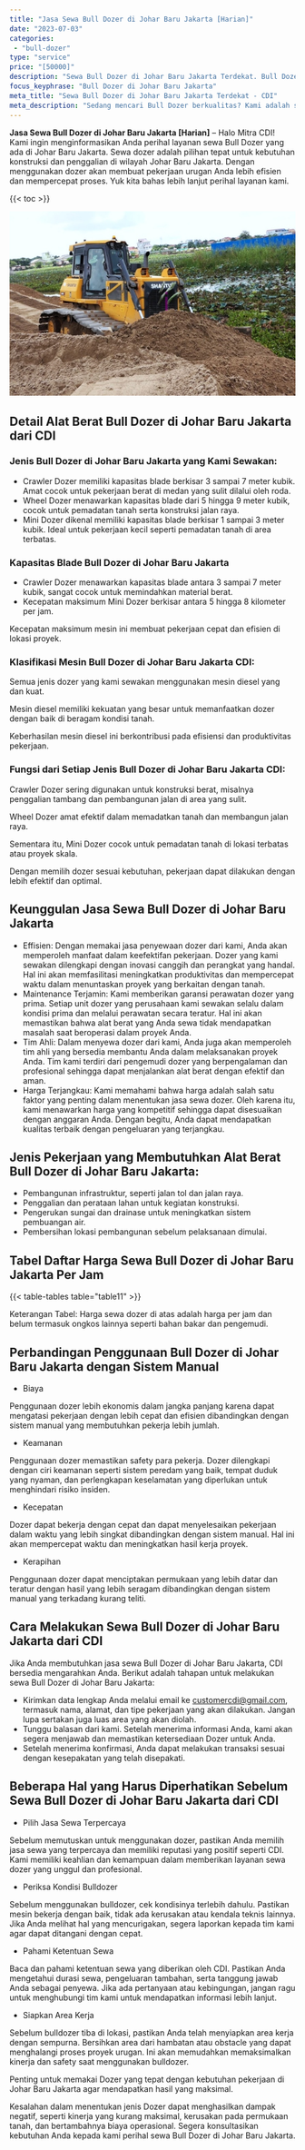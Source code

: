 ```yaml
---
title: "Jasa Sewa Bull Dozer di Johar Baru Jakarta [Harian]"
date: "2023-07-03"
categories:
 - "bull-dozer"
type: "service"
price: "[50000]"
description: "Sewa Bull Dozer di Johar Baru Jakarta Terdekat. Bull Dozer unggulan untuk kebutuhan proyek konstruksi dengan performa maksimal. Hubungi kami untuk informasi lebih detail."
focus_keyphrase: "Bull Dozer di Johar Baru Jakarta"
meta_title: "Sewa Bull Dozer di Johar Baru Jakarta Terdekat - CDI"
meta_description: "Sedang mencari Bull Dozer berkualitas? Kami adalah solusi tepat dengan harga kompetitif. Dapatkan penawaran sekarang."
---
```


**Jasa Sewa Bull Dozer di Johar Baru Jakarta [Harian]** – Halo Mitra CDI! Kami ingin menginformasikan Anda perihal layanan sewa Bull Dozer yang ada di Johar Baru Jakarta. Sewa dozer adalah pilihan tepat untuk kebutuhan konstruksi dan penggalian di wilayah Johar Baru Jakarta. Dengan menggunakan dozer akan membuat pekerjaan urugan Anda lebih efisien dan mempercepat proses. Yuk kita bahas lebih lanjut perihal layanan kami.

{{< toc >}}

![Jasa Sewa Bull Dozer di Johar Baru Jakarta [Harian]](/images/bull-dozer/bull-dozer-07.jpg)

## Detail Alat Berat Bull Dozer di Johar Baru Jakarta dari CDI

### Jenis Bull Dozer di Johar Baru Jakarta yang Kami Sewakan:

*   Crawler Dozer memiliki kapasitas blade berkisar 3 sampai 7 meter kubik. Amat cocok untuk pekerjaan berat di medan yang sulit dilalui oleh roda.
*   Wheel Dozer menawarkan kapasitas blade dari 5 hingga 9 meter kubik, cocok untuk pemadatan tanah serta konstruksi jalan raya.
*   Mini Dozer dikenal memiliki kapasitas blade berkisar 1 sampai 3 meter kubik. Ideal untuk pekerjaan kecil seperti pemadatan tanah di area terbatas.

### Kapasitas Blade Bull Dozer di Johar Baru Jakarta

*   Crawler Dozer menawarkan kapasitas blade antara 3 sampai 7 meter kubik, sangat cocok untuk memindahkan material berat.
*   Kecepatan maksimum Mini Dozer berkisar antara 5 hingga 8 kilometer per jam.

Kecepatan maksimum mesin ini membuat pekerjaan cepat dan efisien di lokasi proyek.

### Klasifikasi Mesin Bull Dozer di Johar Baru Jakarta CDI:

Semua jenis dozer yang kami sewakan menggunakan mesin diesel yang dan kuat.

Mesin diesel memiliki kekuatan yang besar untuk memanfaatkan dozer dengan baik di beragam kondisi tanah.

Keberhasilan mesin diesel ini berkontribusi pada efisiensi dan produktivitas pekerjaan.

### Fungsi dari Setiap Jenis Bull Dozer di Johar Baru Jakarta CDI:

Crawler Dozer sering digunakan untuk konstruksi berat, misalnya penggalian tambang dan pembangunan jalan di area yang sulit.

Wheel Dozer amat efektif dalam memadatkan tanah dan membangun jalan raya.

Sementara itu, Mini Dozer cocok untuk pemadatan tanah di lokasi terbatas atau proyek skala.

Dengan memilih dozer sesuai kebutuhan, pekerjaan dapat dilakukan dengan lebih efektif dan optimal.

## Keunggulan Jasa Sewa Bull Dozer di Johar Baru Jakarta

*   Effisien: Dengan memakai jasa penyewaan dozer dari kami, Anda akan memperoleh manfaat dalam keefektifan pekerjaan. Dozer yang kami sewakan dilengkapi dengan inovasi canggih dan perangkat yang handal. Hal ini akan memfasilitasi meningkatkan produktivitas dan mempercepat waktu dalam menuntaskan proyek yang berkaitan dengan tanah.
*   Maintenance Terjamin: Kami memberikan garansi perawatan dozer yang prima. Setiap unit dozer yang perusahaan kami sewakan selalu dalam kondisi prima dan melalui perawatan secara teratur. Hal ini akan memastikan bahwa alat berat yang Anda sewa tidak mendapatkan masalah saat beroperasi dalam proyek Anda.
*   Tim Ahli: Dalam menyewa dozer dari kami, Anda juga akan memperoleh tim ahli yang bersedia membantu Anda dalam melaksanakan proyek Anda. Tim kami terdiri dari pengemudi dozer yang berpengalaman dan profesional sehingga dapat menjalankan alat berat dengan efektif dan aman.
*   Harga Terjangkau: Kami memahami bahwa harga adalah salah satu faktor yang penting dalam menentukan jasa sewa dozer. Oleh karena itu, kami menawarkan harga yang kompetitif sehingga dapat disesuaikan dengan anggaran Anda. Dengan begitu, Anda dapat mendapatkan kualitas terbaik dengan pengeluaran yang terjangkau.

## Jenis Pekerjaan yang Membutuhkan Alat Berat Bull Dozer di Johar Baru Jakarta:

*   Pembangunan infrastruktur, seperti jalan tol dan jalan raya.
*   Penggalian dan perataan lahan untuk kegiatan konstruksi.
*   Pengerukan sungai dan drainase untuk meningkatkan sistem pembuangan air.
*   Pembersihan lokasi pembangunan sebelum pelaksanaan dimulai.

## Tabel Daftar Harga Sewa Bull Dozer di Johar Baru Jakarta Per Jam

{{< table-tables table="table11" >}}

Keterangan Tabel: Harga sewa dozer di atas adalah harga per jam dan belum termasuk ongkos lainnya seperti bahan bakar dan pengemudi.

## Perbandingan Penggunaan Bull Dozer di Johar Baru Jakarta dengan Sistem Manual

*   Biaya

Penggunaan dozer lebih ekonomis dalam jangka panjang karena dapat mengatasi pekerjaan dengan lebih cepat dan efisien dibandingkan dengan sistem manual yang membutuhkan pekerja lebih jumlah.
*   Keamanan

Penggunaan dozer memastikan safety para pekerja. Dozer dilengkapi dengan ciri keamanan seperti sistem peredam yang baik, tempat duduk yang nyaman, dan perlengkapan keselamatan yang diperlukan untuk menghindari risiko insiden.
*   Kecepatan

Dozer dapat bekerja dengan cepat dan dapat menyelesaikan pekerjaan dalam waktu yang lebih singkat dibandingkan dengan sistem manual. Hal ini akan mempercepat waktu dan meningkatkan hasil kerja proyek.
*   Kerapihan

Penggunaan dozer dapat menciptakan permukaan yang lebih datar dan teratur dengan hasil yang lebih seragam dibandingkan dengan sistem manual yang terkadang kurang teliti.

## Cara Melakukan Sewa Bull Dozer di Johar Baru Jakarta dari CDI

Jika Anda membutuhkan jasa sewa Bull Dozer di Johar Baru Jakarta, CDI bersedia mengarahkan Anda. Berikut adalah tahapan untuk melakukan sewa Bull Dozer di Johar Baru Jakarta:

*   Kirimkan data lengkap Anda melalui email ke customercdi@gmail.com, termasuk nama, alamat, dan tipe pekerjaan yang akan dilakukan. Jangan lupa sertakan juga luas area yang akan diolah.
*   Tunggu balasan dari kami. Setelah menerima informasi Anda, kami akan segera menjawab dan memastikan ketersediaan Dozer untuk Anda.
*   Setelah menerima konfirmasi, Anda dapat melakukan transaksi sesuai dengan kesepakatan yang telah disepakati.

## Beberapa Hal yang Harus Diperhatikan Sebelum Sewa Bull Dozer di Johar Baru Jakarta dari CDI

*   Pilih Jasa Sewa Terpercaya

Sebelum memutuskan untuk menggunakan dozer, pastikan Anda memilih jasa sewa yang terpercaya dan memiliki reputasi yang positif seperti CDI. Kami memiliki keahlian dan kemampuan dalam memberikan layanan sewa dozer yang unggul dan profesional.
*   Periksa Kondisi Bulldozer

Sebelum menggunakan bulldozer, cek kondisinya terlebih dahulu. Pastikan mesin bekerja dengan baik, tidak ada kerusakan atau kendala teknis lainnya. Jika Anda melihat hal yang mencurigakan, segera laporkan kepada tim kami agar dapat ditangani dengan cepat.
*   Pahami Ketentuan Sewa

Baca dan pahami ketentuan sewa yang diberikan oleh CDI. Pastikan Anda mengetahui durasi sewa, pengeluaran tambahan, serta tanggung jawab Anda sebagai penyewa. Jika ada pertanyaan atau kebingungan, jangan ragu untuk menghubungi tim kami untuk mendapatkan informasi lebih lanjut.
*   Siapkan Area Kerja

Sebelum bulldozer tiba di lokasi, pastikan Anda telah menyiapkan area kerja dengan sempurna. Bersihkan area dari hambatan atau obstacle yang dapat menghalangi proses proyek urugan. Ini akan memudahkan memaksimalkan kinerja dan safety saat menggunakan bulldozer.

Penting untuk memakai Dozer yang tepat dengan kebutuhan pekerjaan di Johar Baru Jakarta agar mendapatkan hasil yang maksimal.

Kesalahan dalam menentukan jenis Dozer dapat menghasilkan dampak negatif, seperti kinerja yang kurang maksimal, kerusakan pada permukaan tanah, dan bertambahnya biaya operasional. Segera konsultasikan kebutuhan Anda kepada kami perihal sewa Bull Dozer di Johar Baru Jakarta.